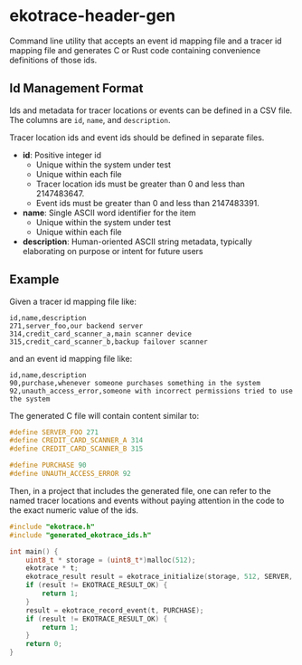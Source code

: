 # ekotrace-header-gen

Command line utility that accepts an event id mapping file
and a tracer id mapping file and generates C or Rust code containing
convenience definitions of those ids.

## Id Management Format

Ids and metadata for tracer locations or events can be defined in a
CSV file. The columns are `id`, `name`, and `description`.

Tracer location ids and event ids should be defined in separate files.

+ **id**: Positive integer id
  + Unique within the system under test
  + Unique within each file
  + Tracer location ids must be greater than 0 and less than 2147483647.
  + Event ids must be greater than 0 and less than 2147483391.
+ **name**: Single ASCII word identifier for the item
  + Unique within the system under test
  + Unique within each file
+ **description**: Human-oriented ASCII string metadata,
typically elaborating on purpose or intent for future users

## Example

Given a tracer id mapping file like:

```csv
id,name,description
271,server_foo,our backend server
314,credit_card_scanner_a,main scanner device
315,credit_card_scanner_b,backup failover scanner
```

and an event id mapping file like:

```csv
id,name,description
90,purchase,whenever someone purchases something in the system
92,unauth_access_error,someone with incorrect permissions tried to use the system
```

The generated C file will contain content similar to:

```c
#define SERVER_FOO 271
#define CREDIT_CARD_SCANNER_A 314
#define CREDIT_CARD_SCANNER_B 315

#define PURCHASE 90
#define UNAUTH_ACCESS_ERROR 92
```

Then, in a project that includes the generated file, one can refer to the
named tracer locations and events without paying attention in the code
to the exact numeric value of the ids.


```c
#include "ekotrace.h"
#include "generated_ekotrace_ids.h"

int main() {
    uint8_t * storage = (uint8_t*)malloc(512);
    ekotrace * t;
    ekotrace_result result = ekotrace_initialize(storage, 512, SERVER, &t);
    if (result != EKOTRACE_RESULT_OK) {
        return 1;
    }
    result = ekotrace_record_event(t, PURCHASE);
    if (result != EKOTRACE_RESULT_OK) {
        return 1;
    }
    return 0;
}
```